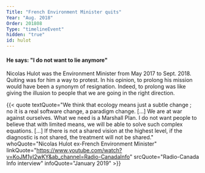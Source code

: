 ```yaml
---
Title: "French Environment Minister quits"
Year: "Aug. 2018"
Order: 201808
Type: "timelineEvent"
hidden: "true"
id: hulot
---
```


#### He says: "I do not want to lie anymore"

Nicolas Hulot was the Environment Minister from May 2017 to Sept. 2018. Quiting was for him a way to protest. In his opinion, to prolong his mission would have been a synonym of resignation. Indeed, to prolong was like giving the illusion to people that we are going in the right direction.

{{< quote textQuote="We think that ecology means just a subtle change ; no it is a real software change, a paradigm change. [...] We are at war against ourselves. What we need is a Marshall Plan. I do not want people to believe that with limited means, we will be able to solve such complex equations. [...] If there is not a shared vision at the highest level, if the diagnostic is not shared, the treatment will not be shared." whoQuote="Nicolas Hulot ex-French Environment Minister" linkQuote="https://www.youtube.com/watch?v=KoJM1yI2wKY&ab_channel=Radio-CanadaInfo"  srcQuote="Radio-Canada Info interview" infoQuote="January 2019" >}}